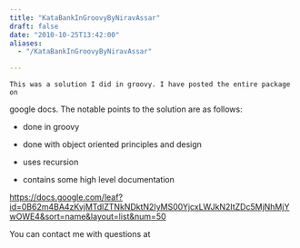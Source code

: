 ```yaml
---
title: "KataBankInGroovyByNiravAssar"
draft: false
date: "2010-10-25T13:42:00"
aliases:
  - "/KataBankInGroovyByNiravAssar"

---
```

    This was a solution I did in groovy. I have posted the entire package on
google docs. The notable points to the solution are as follows:

- done in groovy

- done with object oriented principles and design

- uses recursion

- contains some high level documentation

<https://docs.google.com/leaf?id=0B62m4BA4zKvjMTdlZTNkNDktN2IyMS00YjcxLWJkN2ItZDc5MjNhMjYwOWE4&sort=name&layout=list&num=50>

You can contact me with questions at


